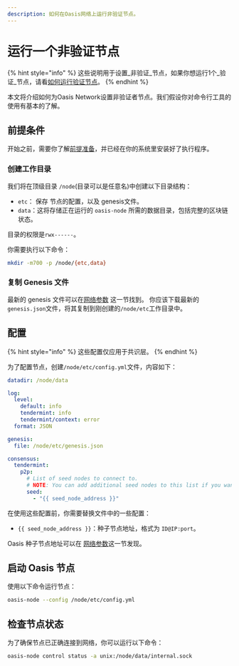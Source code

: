 ```yaml
---
description: 如何在Oasis网络上运行非验证节点。
---
```


# 运行一个非验证节点

{% hint style="info" %}
这些说明用于设置_非验证_节点，如果你想运行1个_验证_节点，请看[如何运行验证节点](run-validator.md)。
{% endhint %}

本文将介绍如何为Oasis Network设置非验证者节点。我们假设你对命令行工具的使用有基本的了解。

## 前提条件

开始之前，需要你了解[前提准备](../prerequisites/)，并已经在你的系统里安装好了执行程序。

### 创建工作目录

我们将在顶级目录 `/node`(目录可以是任意名)中创建以下目录结构：

* `etc`： 保存 节点的配置，以及 genesis文件。
* `data`：这将存储正在运行的 `oasis-node` 所需的数据目录，包括完整的区块链状态。

目录的权限是`rwx------`。

你需要执行以下命令：

```bash
mkdir -m700 -p /node/{etc,data}
```

### 复制 Genesis 文件

最新的 genesis 文件可以在[网络参数](../../oasis-network/network-parameters.md) 这一节找到。
你应该下载最新的`genesis.json`文件，将其复制到刚创建的`/node/etc`工作目录中。

## 配置

{% hint style="info" %}
这些配置仅应用于共识层。
{% endhint %}

为了配置节点，创建`/node/etc/config.yml`文件，内容如下：

```yaml
datadir: /node/data

log:
  level:
    default: info
    tendermint: info
    tendermint/context: error
  format: JSON

genesis:
  file: /node/etc/genesis.json

consensus:
  tendermint:
    p2p:
      # List of seed nodes to connect to.
      # NOTE: You can add additional seed nodes to this list if you want.
      seed:
        - "{{ seed_node_address }}"

```

在使用这些配置前，你需要替换文件中的一些配置：

* `{{ seed_node_address }}`：种子节点地址，格式为 `ID@IP:port`。

Oasis 种子节点地址可以在 [网络参数](../../oasis-network/network-parameters.md)这一节发现。

## 启动 Oasis 节点

使用以下命令运行节点：

```bash
oasis-node --config /node/etc/config.yml
```

## 检查节点状态

为了确保节点已正确连接到网络，你可以运行以下命令：

```bash
oasis-node control status -a unix:/node/data/internal.sock
```

